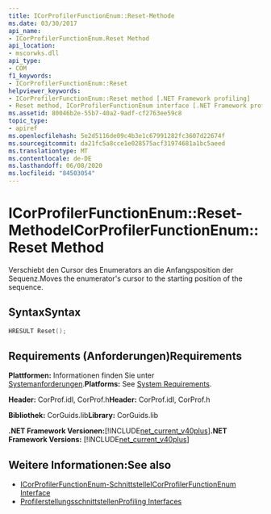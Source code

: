 ```yaml
---
title: ICorProfilerFunctionEnum::Reset-Methode
ms.date: 03/30/2017
api_name:
- ICorProfilerFunctionEnum.Reset Method
api_location:
- mscorwks.dll
api_type:
- COM
f1_keywords:
- ICorProfilerFunctionEnum::Reset
helpviewer_keywords:
- ICorProfilerFunctionEnum::Reset method [.NET Framework profiling]
- Reset method, ICorProfilerFunctionEnum interface [.NET Framework profiling]
ms.assetid: 80046b2e-55b7-40a2-9adf-cf2763ee59c8
topic_type:
- apiref
ms.openlocfilehash: 5e2d5116de09c4b3e1c67991282fc3607d22674f
ms.sourcegitcommit: da21fc5a8cce1e028575acf31974681a1bc5aeed
ms.translationtype: MT
ms.contentlocale: de-DE
ms.lasthandoff: 06/08/2020
ms.locfileid: "84503054"
---
```

# <a name="icorprofilerfunctionenumreset-method"></a><span data-ttu-id="3f994-102">ICorProfilerFunctionEnum::Reset-Methode</span><span class="sxs-lookup"><span data-stu-id="3f994-102">ICorProfilerFunctionEnum::Reset Method</span></span>
<span data-ttu-id="3f994-103">Verschiebt den Cursor des Enumerators an die Anfangsposition der Sequenz.</span><span class="sxs-lookup"><span data-stu-id="3f994-103">Moves the enumerator's cursor to the starting position of the sequence.</span></span>  
  
## <a name="syntax"></a><span data-ttu-id="3f994-104">Syntax</span><span class="sxs-lookup"><span data-stu-id="3f994-104">Syntax</span></span>  
  
```cpp  
HRESULT Reset();  
```  
  
## <a name="requirements"></a><span data-ttu-id="3f994-105">Requirements (Anforderungen)</span><span class="sxs-lookup"><span data-stu-id="3f994-105">Requirements</span></span>  
 <span data-ttu-id="3f994-106">**Plattformen:** Informationen finden Sie unter [Systemanforderungen](../../get-started/system-requirements.md).</span><span class="sxs-lookup"><span data-stu-id="3f994-106">**Platforms:** See [System Requirements](../../get-started/system-requirements.md).</span></span>  
  
 <span data-ttu-id="3f994-107">**Header:** CorProf.idl, CorProf.h</span><span class="sxs-lookup"><span data-stu-id="3f994-107">**Header:** CorProf.idl, CorProf.h</span></span>  
  
 <span data-ttu-id="3f994-108">**Bibliothek:** CorGuids.lib</span><span class="sxs-lookup"><span data-stu-id="3f994-108">**Library:** CorGuids.lib</span></span>  
  
 <span data-ttu-id="3f994-109">**.NET Framework Versionen:**[!INCLUDE[net_current_v40plus](../../../../includes/net-current-v40plus-md.md)]</span><span class="sxs-lookup"><span data-stu-id="3f994-109">**.NET Framework Versions:** [!INCLUDE[net_current_v40plus](../../../../includes/net-current-v40plus-md.md)]</span></span>  
  
## <a name="see-also"></a><span data-ttu-id="3f994-110">Weitere Informationen:</span><span class="sxs-lookup"><span data-stu-id="3f994-110">See also</span></span>

- [<span data-ttu-id="3f994-111">ICorProfilerFunctionEnum-Schnittstelle</span><span class="sxs-lookup"><span data-stu-id="3f994-111">ICorProfilerFunctionEnum Interface</span></span>](icorprofilerfunctionenum-interface.md)
- [<span data-ttu-id="3f994-112">Profilerstellungsschnittstellen</span><span class="sxs-lookup"><span data-stu-id="3f994-112">Profiling Interfaces</span></span>](profiling-interfaces.md)
